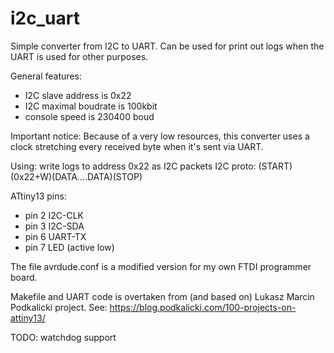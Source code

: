 # i2c_uart

Simple converter from I2C to UART.
Can be used for print out logs when the UART is used for other purposes.

General features:
- I2C slave address is 0x22
- I2C maximal boudrate is 100kbit
- console speed is 230400 boud

Important notice:
 Because of a very low resources, this converter uses a clock stretching
 every received byte when it's sent via UART.

Using:
 write logs to address 0x22 as I2C packets
 I2C proto: (START)(0x22+W)(DATA....DATA)(STOP)

 ATtiny13 pins:
 - pin 2 I2C-CLK
 - pin 3 I2C-SDA
 - pin 6 UART-TX
 - pin 7 LED (active low)

The file avrdude.conf is a modified version for my own FTDI programmer board.

Makefile and UART code is overtaken from (and based on) Lukasz Marcin Podkalicki project.
See:
	https://blog.podkalicki.com/100-projects-on-attiny13/

TODO: watchdog support

